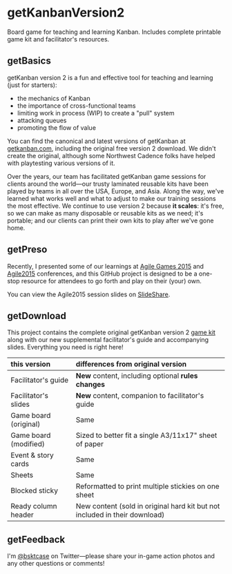 # getKanbanVersion2
Board game for teaching and learning Kanban. Includes complete printable game kit and facilitator's resources.

## getBasics
getKanban version 2 is a fun and effective tool for teaching and learning (just for starters):
* the mechanics of Kanban
* the importance of cross-functional teams
* limiting work in process (WIP) to create a "pull" system
* attacking queues
* promoting the flow of value

You can find the canonical and latest versions of getKanban at [getkanban.com](http://getkanban.com), including the original free version 2 download.
We didn't create the original, although some Northwest Cadence folks have helped with playtesting various versions of it.

Over the years, our team has facilitated getKanban game sessions for clients around the world—our trusty laminated reusable kits have been played by teams in all over the USA, Europe, and Asia.
Along the way, we've learned what works well and what to adjust to make our training sessions the most effective.
We continue to use version 2 because **it scales**: it's free, so we can make as many disposable or reusable kits as we need; it's portable; and our clients can print their own kits to play after we've gone home.

## getPreso

Recently, I presented some of our learnings at [Agile Games 2015](http://www.agilegamesnewengland.com/) and [Agile2015](http://agile2015.agilealliance.org/) conferences, and this GitHub project is designed to be a one-stop resource for attendees to go forth and play on their (your) own.

You can view the Agile2015 session slides on [SlideShare](http://www.slideshare.net/bsktcase/introduction-to-getkanban-v20-lean-principles-for-experiential-learners-by-cheryl-hammond).

## getDownload
This project contains the complete original getKanban version 2 [game kit](/game-kit) along with our new supplemental facilitator's guide and accompanying slides.
Everything you need is right here!

this version | differences from original version
:----|:----
Facilitator's guide   | **New** content, including optional **rules changes**
Facilitator's slides  | **New** content, companion to facilitator's guide
Game board (original) | Same
Game board (modified) | Sized to better fit a single A3/11x17" sheet of paper
Event & story cards   | Same
Sheets                | Same
Blocked sticky        | Reformatted to print multiple stickies on one sheet
Ready column header   | New content (sold in original hard kit but not included in their download)

## getFeedback
I'm [@bsktcase](http://twitter.com/bsktcase) on Twitter—please share your in-game action photos and any other questions or comments!
